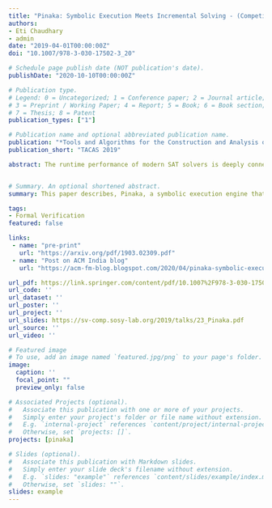 ```yaml
---
title: "Pinaka: Symbolic Execution Meets Incremental Solving - (Competition Contribution)"
authors:
- Eti Chaudhary
- admin
date: "2019-04-01T00:00:00Z"
doi: "10.1007/978-3-030-17502-3_20"

# Schedule page publish date (NOT publication's date).
publishDate: "2020-10-10T00:00:00Z"

# Publication type.
# Legend: 0 = Uncategorized; 1 = Conference paper; 2 = Journal article;
# 3 = Preprint / Working Paper; 4 = Report; 5 = Book; 6 = Book section;
# 7 = Thesis; 8 = Patent
publication_types: ["1"]

# Publication name and optional abbreviated publication name.
publication: "*Tools and Algorithms for the Construction and Analysis of Systems*"
publication_short: "TACAS 2019"

abstract: The runtime performance of modern SAT solvers is deeply connected to the phase transition behavior of CNF formulas. While CNF solving has witnessed significant runtime improvement over the past two decades, the same does not hold for several other classes such as the conjunction of cardinality and XOR constraints, denoted as CARD-XOR formulas. The problem of determining the satisfiability of CARD-XOR formulas is a fundamental problem with a wide variety of applications ranging from discrete integration in the field of artificial intelligence to maximum likelihood decoding in coding theory. The runtime behavior of random CARD-XOR formulas is unexplored in prior work. In this paper, we present the first rigorous empirical study to characterize the runtime behavior of 1-CARD-XOR formulas. We show empirical evidence of a surprising phase-transition that follows a non-linear tradeoff between CARD and XOR constraints.  


# Summary. An optional shortened abstract.
summary: This paper describes, Pinaka, a symbolic execution engine that leverages incremental SAT solving.

tags:
- Formal Verification
featured: false

links:
 - name: "pre-print"
   url: "https://arxiv.org/pdf/1903.02309.pdf"
 - name: "Post on ACM India blog"
   url: "https://acm-fm-blog.blogspot.com/2020/04/pinaka-symbolic-execution-meets.html"

url_pdf: https://link.springer.com/content/pdf/10.1007%2F978-3-030-17502-3_20.pdf
url_code: ''
url_dataset: ''
url_poster: ''
url_project: ''
url_slides: https://sv-comp.sosy-lab.org/2019/talks/23_Pinaka.pdf
url_source: ''
url_video: ''

# Featured image
# To use, add an image named `featured.jpg/png` to your page's folder. 
image:
  caption: ''
  focal_point: ""
  preview_only: false

# Associated Projects (optional).
#   Associate this publication with one or more of your projects.
#   Simply enter your project's folder or file name without extension.
#   E.g. `internal-project` references `content/project/internal-project/index.md`.
#   Otherwise, set `projects: []`.
projects: [pinaka]

# Slides (optional).
#   Associate this publication with Markdown slides.
#   Simply enter your slide deck's filename without extension.
#   E.g. `slides: "example"` references `content/slides/example/index.md`.
#   Otherwise, set `slides: ""`.
slides: example
---
```


